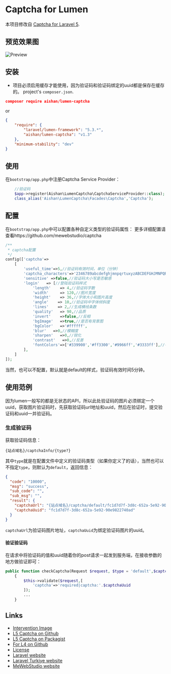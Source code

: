 # Captcha for Lumen

本项目修改自 [Captcha for Laravel 5](https://github.com/mewebstudio/captcha).


## 预览效果图
![Preview](http://i.imgur.com/HYtr744.png)

## 安装
* 项目必须启用缓存才能使用，因为验证码和验证码绑定的uuid都是保存在缓存的。
project's `composer.json`.
```json
composer require aishan/lumen-captcha
```

or

```json
{
    "require": {
        "laravel/lumen-framework": "5.3.*",
        "aishan/lumen-captcha": "v1.3"
    },
    "minimum-stability": "dev"
}
```

## 使用

在`bootstrap/app.php`中注册Captcha Service Provider：

```php
    //验证码
    $app->register(Aishan\LumenCaptcha\CaptchaServiceProvider::class);
    class_alias('Aishan\LumenCaptcha\Facades\Captcha','Captcha');
```


## 配置

在`bootstrap/app.php`中可以配置各种自定义类型的验证码属性：
更多详细配置请查看https://github.com/mewebstudio/captcha
```php
/**
 * captcha配置
 */
config(['captcha'=>
    [
        'useful_time'=>5,//验证码有效时间，单位（分钟）
        'captcha_characters'=>'2346789abcdefghjmnpqrtuxyzABCDEFGHJMNPQRTUXYZ',
        'sensitive' =>false,//验证码大小写是否敏感
        'login'   => [//登陆验证码样式
            'length'    => 4,//验证码字数
            'width'     => 120,//图片宽度
            'height'    => 36,//字体大小和图片高度
            'angle'    => 10,//验证码中字体倾斜度
            'lines'    => 2,//生成横线条数
            'quality'   => 90,//品质
            'invert'    =>false,//反相
            'bgImage'   =>true,//是否有背景图
            'bgColor'   =>'#ffffff',
            'blur'   =>0,//模糊度
            'sharpen'   =>0,//锐化
            'contrast'   =>0,//反差
            'fontColors'=>['#339900','#ff3300','#9966ff','#3333ff'],//字体颜色
        ],
    ]
]);
```
当然，也可以不配置，默认就是default的样式，验证码有效时间5分钟。
## 使用范例
因为lumen一般写的都是无状态的API，所以此处验证码的图片必须绑定一个uuid，获取图片验证码时，先获取验证码url地址和uuid，然后在验证时，提交验证码和uuid一并验证码。
### 生成验证码
获取验证码信息：
```
{站点域名}/captchaInfo/{type?}
```
其中`type`就是在配置文件中定义的验证码类型（如果你定义了的话），当然也可以不指定`type`，则默认为`default`，返回信息：
```json
{
  "code": "10000",
  "msg": "success",
  "sub_code": "",
  "sub_msg": "",
  "result": {
    "captchaUrl": "{站点域名}/captcha/default/fc1d7d7f-3d8c-652a-5e92-90e9822740ad",
    "captchaUuid": "fc1d7d7f-3d8c-652a-5e92-90e9822740ad"
  }
}
```
`captchaUrl`为验证码图片地址，`captchaUuid`为绑定验证码图片的uuid。
#### 验证验证码
在请求中将验证码的值和uuid随着你的post请求一起发到服务端，在接收参数的地方做验证即可：
```php
public function checkCaptcha(Request $request, $type = 'default',$captchaUuid)
    {
        $this->validate($request,[
            'captcha'=>'required|captcha:'.$captchaUuid
        ]);
        ...
    }
```


## Links
* [Intervention Image](https://github.com/Intervention/image)
* [L5 Captcha on Github](https://github.com/mewebstudio/captcha)
* [L5 Captcha on Packagist](https://packagist.org/packages/mews/captcha)
* [For L4 on Github](https://github.com/mewebstudio/captcha/tree/master-l4)
* [License](http://www.opensource.org/licenses/mit-license.php)
* [Laravel website](http://laravel.com)
* [Laravel Turkiye website](http://www.laravel.gen.tr)
* [MeWebStudio website](http://www.mewebstudio.com)

